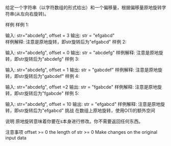 给定一个字符串（以字符数组的形式给出）和一个偏移量，根据偏移量原地旋转字符串(从左向右旋转)。

样例
样例 1:

输入:  str="abcdefg", offset = 3
输出:  str = "efgabcd"	
样例解释:  注意是原地旋转，即str旋转后为"efgabcd"
样例 2:

输入: str="abcdefg", offset = 0
输出: str = "abcdefg"	
样例解释: 注意是原地旋转，即str旋转后为"abcdefg"
样例 3:

输入: str="abcdefg", offset = 1
输出: str = "gabcdef"	
样例解释: 注意是原地旋转，即str旋转后为"gabcdef"
样例 4:

输入: str="abcdefg", offset =2
输出: str = "fgabcde"	
样例解释: 注意是原地旋转，即str旋转后为"fgabcde"
样例 5:

输入: str="abcdefg", offset = 10
输出: str = "efgabcd"	
样例解释: 注意是原地旋转，即str旋转后为"efgabcd"
挑战
在数组上原地旋转，使用O(1)的额外空间

说明
原地旋转意味着你要在s本身进行修改。你不需要返回任何东西。

注意事项
offset >= 0
the length of str >= 0
Make changes on the original input data